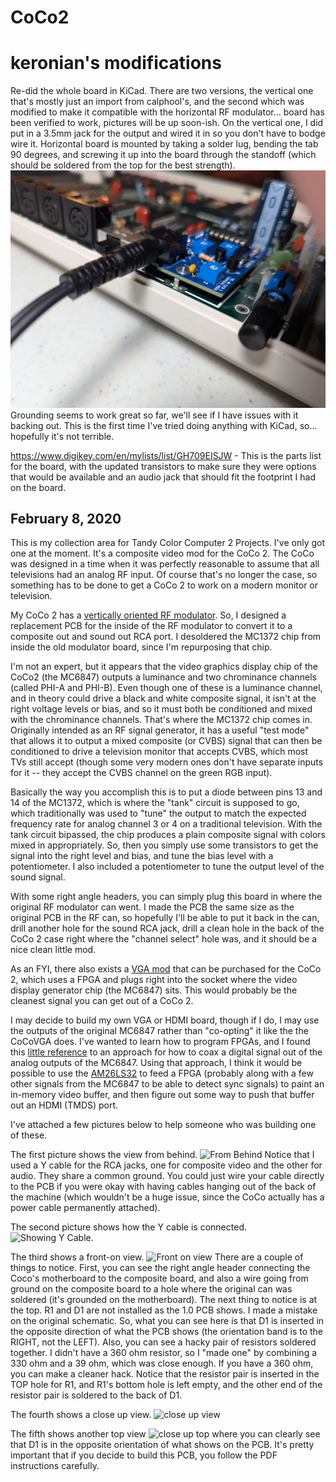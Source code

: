 # CoCo2

# keronian's modifications

Re-did the whole board in KiCad.  There are two versions, the vertical one that's mostly just an import from calphool's, and the second which was modified to make it compatible with the horizontal RF modulator... board has been verified to work, pictures will be up soon-ish.  On the vertical one, I did put in a 3.5mm jack for the output and wired it in so you don't have to bodge wire it.  Horizontal board is mounted by taking a solder lug, bending the tab 90 degrees, and screwing it up into the board through the standoff (which should be soldered from the top for the best strength).
![Lug Mount](solder_lug_mount.jpg?raw=true)
Grounding seems to work great so far, we'll see if I have issues with it backing out.  This is the first time I've tried doing anything with KiCad, so... hopefully it's not terrible.

https://www.digikey.com/en/mylists/list/GH709EISJW - This is the parts list for the board, with the updated transistors to make sure they were options that would be available and an audio jack that should fit the footprint I had on the board.


## February 8, 2020

This is my collection area for Tandy Color Computer 2 Projects.  I've only got one at the moment.  It's a composite video mod for the CoCo 2.  The CoCo was designed 
in a time when it was perfectly reasonable to assume that all televisions had an analog RF input.  Of course that's no longer the case, so something has to be done 
to get a CoCo 2 to work on a modern monitor or television.  

My CoCo 2 has a [vertically oriented RF modulator](./motherboard.jpeg).  So, I designed a replacement PCB for the inside of the RF modulator to convert it to a 
composite out and sound out RCA port.  I desoldered the MC1372 chip from inside the old modulator board, since I'm repurposing that chip.

I'm not an expert, but it appears that the video graphics display chip of the CoCo2 (the MC6847) outputs a luminance and two chrominance channels (called PHI-A and PHI-B).
Even though one of these is a luminance channel, and in theory could drive a black and white composite signal, it isn't at the right voltage levels or bias, and so it 
must both be conditioned and mixed with the chrominance channels.  That's where the MC1372 chip comes in.  Originally intended as an RF signal generator, it has a 
useful "test mode" that allows it to output a mixed composite (or CVBS) signal that can then be conditioned to drive a television monitor that accepts CVBS, which most 
TVs still accept (though some very modern ones don't have separate inputs for it -- they accept the CVBS channel on the green RGB input).

Basically the way you accomplish this is to put a diode between pins 13 and 14 of the MC1372, which is where the "tank" circuit is supposed to go, which traditionally 
was used to "tune" the output to match the expected frequency rate for analog channel 3 or 4 on a traditional television.  With the tank circuit bipassed, the chip 
produces a plain composite signal with colors mixed in appropriately.  So, then you simply use some transistors to get the signal into the right level and bias, and tune the 
bias level with a potentiometer.  I also included a potentiometer to tune the output level of the sound signal.  

With some right angle headers, you can simply plug this board in where the original RF modulator can went.  I made the PCB the same size as the original PCB in the 
RF can, so hopefully I'll be able to put it back in the can, drill another hole for the sound RCA jack, drill a clean hole in the back of the CoCo 2 case right where the 
"channel select" hole was, and it should be a nice clean little mod.

As an FYI, there also exists a [VGA mod](http://www.cocovga.com/) that can be purchased for the CoCo 2, which uses a FPGA and plugs right into the socket where the video display generator chip 
(the MC6847) sits.  This would probably be the cleanest signal you can get out of a CoCo 2.

I may decide to build my own VGA or HDMI board, though if I do, I may use the outputs of the original MC6847 rather than "co-opting" it like the the CoCoVGA does.  I've 
wanted to learn how to program FPGAs, and I found this [little reference](http://ocw.abu.edu.ng/courses/electrical-engineering-and-computer-science/6-111-introductory-digital-systems-laboratory-fall-2002/lecture-notes/l18.pdf) to an approach for how to coax a digital signal out of the analog outputs of the MC6847.
Using that approach, I think it would be possible to use the [AM26LS32](http://www.ti.com/lit/ds/symlink/am26ls32ac.pdf) to feed a FPGA (probably along with a few other 
signals from the MC6847 to be able to detect sync signals) to paint an in-memory video buffer, and then figure out some way to push that buffer out an HDMI (TMDS) port.  

I've attached a few pictures below to help someone who was building one of these.

The first picture shows the view from behind.  ![From Behind](view_from_behind.jpg?raw=true)  Notice that I used a Y cable for the RCA jacks, one for 
composite video and the other for audio.  They share a common ground.  You could just wire your cable directly to the PCB if you were okay with having 
cables hanging out of the back of the machine (which wouldn't be a huge issue, since the CoCo actually has a power cable permanently attached).

The second picture shows how the Y cable is connected. ![Showing Y Cable](showing_y_cable.jpg?raw=true).

The third shows a front-on view.  ![Front on view](front_on_view.jpg?raw=true) There are a couple of things to notice.  First, you can see the right angle 
header connecting the Coco's motherboard to the composite board, and also a wire going from ground on the composite board to a hole where the original can was soldered (it's grounded on the 
motherboard).  The next thing to notice is at the top.  R1 and D1 are not installed as the 1.0 PCB shows.  I made a mistake on the original schematic.  So, 
what you can see here is that D1 is inserted in the opposite direction of what the PCB shows (the orientation band is to the RIGHT, not the LEFT).  Also, 
you can see a hacky pair of resistors soldered together.  I didn't have a 360 ohm resistor, so I "made one" by combining a 330 ohm and a 39 ohm, which was 
close enough.  If you have a 360 ohm, you can make a cleaner hack.  Notice that the resistor pair is inserted in the TOP hole for R1, and R1's bottom hole 
is left empty, and the other end of the resistor pair is soldered to the back of D1.

The fourth shows a close up view.  ![close up view](close_up.jpg?raw=true)

The fifth shows another top view ![close up top](view_from_top.jpg?raw=true) where you can clearly see that D1 is in the opposite orientation of what shows 
on the PCB. It's pretty important that if you decide to build this PCB, you follow the PDF instructions carefully. 
